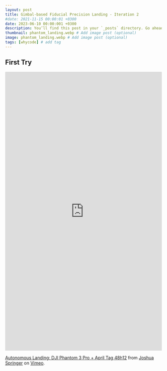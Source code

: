 ```yaml
---
layout: post
title: Gimbal-based Fiducial Precision Landing - Iteration 2
#date: 2021-11-15 00:00:01 +0300
date: 2023-06-10 00:00:001 +0300
description: You’ll find this post in your `_posts` directory. Go ahead and edit it and re-build the site to see your changes. # Add post description (optional)
thumbnail: phantom_landing.webp # Add image post (optional)
image: phantom_landing.webp # Add image post (optional)
tags: [whycode] # add tag
---
```


## First Try

<div style="padding:177.78% 0 0 0;position:relative;"><iframe src="https://player.vimeo.com/video/837918238?h=ff34a8762c" style="position:absolute;top:0;left:0;width:100%;height:100%;" frameborder="0" allow="autoplay; fullscreen; picture-in-picture" allowfullscreen></iframe></div><script src="https://player.vimeo.com/api/player.js"></script>
<p><a href="https://vimeo.com/837918238">Autonomous Landing: DJI Phantom 3 Pro + April Tag 48h12</a> from <a href="https://vimeo.com/j0shua">Joshua Springer</a> on <a href="https://vimeo.com">Vimeo</a>.</p>
